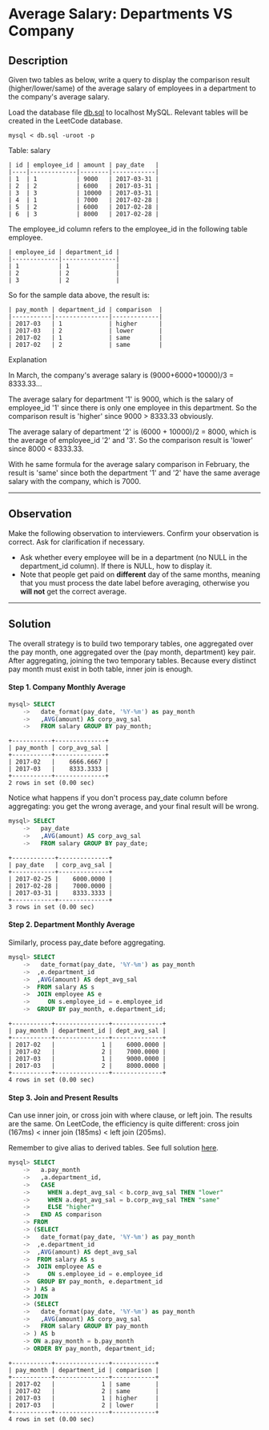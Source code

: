 # Average Salary: Departments VS Company

## Description

Given two tables as below, write a query to display the comparison result (higher/lower/same) of the average salary of employees in a department to the company's average salary.
 
Load the database file [db.sql](db.sql) to localhost MySQL. Relevant tables will be created in the LeetCode database. 
```
mysql < db.sql -uroot -p
```

Table: salary
```
| id | employee_id | amount | pay_date   |
|----|-------------|--------|------------|
| 1  | 1           | 9000   | 2017-03-31 |
| 2  | 2           | 6000   | 2017-03-31 |
| 3  | 3           | 10000  | 2017-03-31 |
| 4  | 1           | 7000   | 2017-02-28 |
| 5  | 2           | 6000   | 2017-02-28 |
| 6  | 3           | 8000   | 2017-02-28 |
 ```

The employee_id column refers to the employee_id in the following table employee.
 
```
| employee_id | department_id |
|-------------|---------------|
| 1           | 1             |
| 2           | 2             |
| 3           | 2             |
 ```

So for the sample data above, the result is:
 
```
| pay_month | department_id | comparison  |
|-----------|---------------|-------------|
| 2017-03   | 1             | higher      |
| 2017-03   | 2             | lower       |
| 2017-02   | 1             | same        |
| 2017-02   | 2             | same        |
 ```

Explanation
 

In March, the company's average salary is (9000+6000+10000)/3 = 8333.33...
 

The average salary for department '1' is 9000, which is the salary of employee_id '1' since there is only one employee in this department. So the comparison result is 'higher' since 9000 > 8333.33 obviously.
 

The average salary of department '2' is (6000 + 10000)/2 = 8000, which is the average of employee_id '2' and '3'. So the comparison result is 'lower' since 8000 < 8333.33.
 

With he same formula for the average salary comparison in February, the result is 'same' since both the department '1' and '2' have the same average salary with the company, which is 7000.

---
## Observation
Make the following observation to interviewers. Confirm your observation is correct. Ask for clarification if necessary.
* Ask whether every employee will be in a department (no NULL in the department_id column). If there is NULL, how to display it.
* Note that people get paid on __different__ day of the same months, meaning that you must process the date label before averaging, otherwise you __will not__ get the correct average.

---
## Solution
The overall strategy is to build two temporary tables, one aggregated over the pay month, one aggregated over the (pay month, department) key pair. After aggregating, joining the two temporary tables. Because every distinct pay month must exist in both table, inner join is enough.

#### Step 1. Company Monthly Average
```sql
mysql> SELECT 
    ->   date_format(pay_date, '%Y-%m') as pay_month
    ->   ,AVG(amount) AS corp_avg_sal 
    ->   FROM salary GROUP BY pay_month;
```
```
+-----------+--------------+
| pay_month | corp_avg_sal |
+-----------+--------------+
| 2017-02   |    6666.6667 |
| 2017-03   |    8333.3333 |
+-----------+--------------+
2 rows in set (0.00 sec)
```

Notice what happens if you don't process pay_date column before aggregating: you get the wrong average, and your final result will be wrong.

```sql
mysql> SELECT 
    ->   pay_date
    ->   ,AVG(amount) AS corp_avg_sal 
    ->   FROM salary GROUP BY pay_date;
```
```
+------------+--------------+
| pay_date   | corp_avg_sal |
+------------+--------------+
| 2017-02-25 |    6000.0000 |
| 2017-02-28 |    7000.0000 |
| 2017-03-31 |    8333.3333 |
+------------+--------------+
3 rows in set (0.00 sec)
```

#### Step 2. Department Monthly Average
Similarly, process pay_date before aggregating.

```sql
mysql> SELECT 
    ->   date_format(pay_date, '%Y-%m') as pay_month
    ->  ,e.department_id
    ->  ,AVG(amount) AS dept_avg_sal 
    ->  FROM salary AS s
    ->  JOIN employee AS e
    ->     ON s.employee_id = e.employee_id
    ->  GROUP BY pay_month, e.department_id;
```
```
+-----------+---------------+--------------+
| pay_month | department_id | dept_avg_sal |
+-----------+---------------+--------------+
| 2017-02   |             1 |    6000.0000 |
| 2017-02   |             2 |    7000.0000 |
| 2017-03   |             1 |    9000.0000 |
| 2017-03   |             2 |    8000.0000 |
+-----------+---------------+--------------+
4 rows in set (0.00 sec)
```

#### Step 3. Join and Present Results
Can use inner join, or cross join with where clause, or left join. The results are the same. On LeetCode, the efficiency is quite different: cross join (167ms) < inner join (185ms) < left join (205ms).

Remember to give alias to derived tables. See full solution [here](mysql_session_vars.sql).

```sql
mysql> SELECT  
    ->   a.pay_month
    ->   ,a.department_id, 
    ->   CASE
    ->     WHEN a.dept_avg_sal < b.corp_avg_sal THEN "lower"
    ->     WHEN a.dept_avg_sal = b.corp_avg_sal THEN "same"
    ->     ELSE "higher"
    ->   END AS comparison
    -> FROM
    -> (SELECT 
    ->   date_format(pay_date, '%Y-%m') as pay_month
    ->  ,e.department_id
    ->  ,AVG(amount) AS dept_avg_sal 
    ->  FROM salary AS s
    ->  JOIN employee AS e
    ->     ON s.employee_id = e.employee_id
    ->  GROUP BY pay_month, e.department_id
    -> ) AS a
    -> JOIN
    -> (SELECT 
    ->   date_format(pay_date, '%Y-%m') as pay_month
    ->   ,AVG(amount) AS corp_avg_sal 
    ->   FROM salary GROUP BY pay_month
    -> ) AS b
    -> ON a.pay_month = b.pay_month
    -> ORDER BY pay_month, department_id;
```
```
+-----------+---------------+------------+
| pay_month | department_id | comparison |
+-----------+---------------+------------+
| 2017-02   |             1 | same       |
| 2017-02   |             2 | same       |
| 2017-03   |             1 | higher     |
| 2017-03   |             2 | lower      |
+-----------+---------------+------------+
4 rows in set (0.00 sec)
```